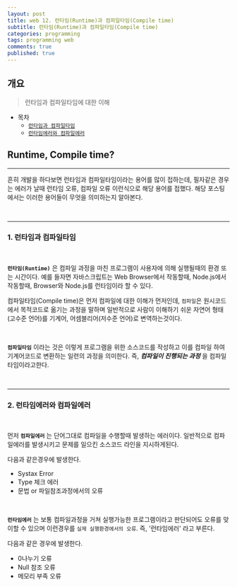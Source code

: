 ```yaml
---
layout: post
title: web 12. 런타임(Runtime)과 컴파일타임(Compile time)
subtitle: 런타임(Runtime)과 컴파일타임(Compile time)
categories: programming
tags: programming web
comments: true
published: true
---
```


## 개요
> 런타임과 컴파일타임에 대한 이해
  
- 목차
    - [`런타임과 컴파일타임`](#1-런타임과-컴파일타임)
  	- [`런타임에러와 컴파일에러`](#2-런타임에러와-컴파일에러)
  
## Runtime, Compile time?
---
흔히 개발을 하다보면 런타임과 컴파일타임이라는 용어를 많이 접하는데, 필자같은 경우는 에러가 날때 런타임 오류, 컴파일 오류 이런식으로 해당 용어를 접했다. 해당 포스팅에서는 이러한 용어들이 무엇을 의미하는지 알아본다.


<br>

---
### **1. 런타임과 컴파일타임**

<br>

**`런타임(Runtime)`** 은 컴파일 과정을 마친 프로그램이 사용자에 의해 실행될때의 환경 또는 시간이다. 예를 들자면 자바스크립트는 Web Browser에서 작동할때, Node.js에서 작동할때, Browser와 Node.js를 런타임이라 할 수 있다.

컴파일타임(Compile time)은 먼저 컴파일에 대한 이해가 먼저인데, `컴파일`은 원시코드에서 목적코드로 옮기는 과정을 말하며 일반적으로 사람이 이해하기 쉬운 자연어 형태(고수준 언어)를 기계어, 어셈블리어(저수준 언어)로 변역하는것이다.  

<br>

**`컴파일타임`** 이라는 것은 이렇게 프로그램을 위한 소스코드를 작성하고 이를 컴파일 하여 기계어코드로 변환하는 일련의 과정을 의미한다. 즉, _**컴파일이 진행되는 과정**_ 을 컴파일타임이라고한다.


<br>


---
### **2. 런타임에러와 컴파일에러**

<br>

먼저 **`컴파일에러`** 는 단어그대로 컴파일을 수행할때 발생하는 에러이다. 일반적으로 컴파일에러를 발생시키고 문제를 일으킨 소스코드 라인을 지시하게된다.

다음과 같은경우에 발생한다.

  - Systax Error
  - Type 체크 에러
  - 문법 or 파일참조과정에서의 오류


<br>

**`런타임에러`** 는 보통 컴파일과정을 거쳐 실행가능한 프로그램이라고 판단되어도 오류를 맞이할 수 있으며 이런경우를 `실제 실행환경에서의 오류`. 즉, '런타임에러' 라고 부른다.

다음과 같은 경우에 발생한다.

  - 0나누기 오류
  - Null 참조 오류
  - 메모리 부족 오류